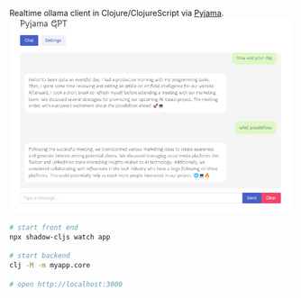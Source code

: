 Realtime ollama client in Clojure/ClojureScript via [Pyjama](http://github.com/hellonico/pyjama).
![](./screenshot.png)


```bash
# start front end
npx shadow-cljs watch app 

# start backend
clj -M -m myapp.core

# open http://localhost:3000
```